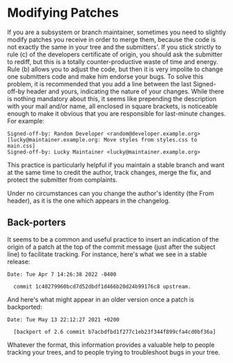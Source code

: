 <!--
===-----------------------------------------------------------------------------------===
Copyright (c) 2021 Fyndro

For copying notice, see https://github.com/CMihai99/fyndro/blob/main/COPYING.
For licenses we use, see https://github.com/CMihai99/fyndro/tree/main/LICENSES.
===-----------------------------------------------------------------------------------===
-->

# Modifying Patches

If you are a subsystem or branch maintainer, sometimes you need to slightly
modify patches you receive in order to merge them, because the code is not exactly
the same in your tree and the submitters'. If you stick strictly to rule (c)
of the developers certificate of origin, you should ask the submitter to rediff,
but this is a totally counter-productive waste of time and energy. Rule (b) allows you
to adjust the code, but then it is very impolite to change one submitters code
and make him endorse your bugs. To solve this problem, it is recommended that you add a line
between the last Signed-off-by header and yours, indicating the nature of your changes.
While there is nothing mandatory about this, it seems like prepending the description
with your mail and/or name, all enclosed in square brackets, is noticeable enough
to make it obvious that you are responsible for last-minute changes. For example:

```
Signed-off-by: Random Developer <random@developer.example.org>
[lucky@maintainer.example.org: Move styles from styles.css to main.css]
Signed-off-by: Lucky Maintainer <lucky@maintainer.example.org>
```

This practice is particularly helpful if you maintain a stable
branch and want at the same time to credit the author, track changes,
merge the fix, and protect the submitter from complaints.

Under no circumstances can you change the author's identity
(the From header), as it is the one which appears in the changelog.

## Back-porters

It seems to be a common and useful practice to insert an indication of the origin
of a patch at the top of the commit message (just after the subject line)
to facilitate tracking. For instance, here's what we see in a stable release:

```
Date: Tue Apr 7 14:26:38 2022 -0400

  commit 1c40279960bcd7d52dbdf1d466b20d24b99176c8 upstream.
```

And here's what might appear in an older version once a patch is backported:

```
Date: Tue May 13 22:12:27 2021 +0200

  [backport of 2.6 commit b7acbdfbd1f277c1eb23f344f899cfa4cd0bf36a]
```

Whatever the format, this information provides a valuable help to people
tracking your trees, and to people trying to troubleshoot bugs in your tree.
